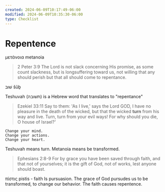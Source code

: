 ```yaml
---
created: 2024-06-09T10:17:49-06:00
modified: 2024-06-09T10:35:30-06:00
type: Checklist
---
```


# Repentence

μετάνοια metanoia

> 2 Peter 3:9
> The Lord is not slack concerning His promise, as some count slackness, but is longsuffering toward us, not willing that any should perish but that all should come to repentance.

שׁוּב 
šûḇ

Teshuvah (תשובה) is a Hebrew word that translates to "repentance"

> Ezekiel 33:11
> Say to them: 'As I live,' says the Lord GOD, 
> I have no pleasure in the death of the wicked, 
> but that the wicked **turn** from his way and live. 
> Turn, turn from your evil ways! For why should you die, O house of Israel?'

```
Change your mind.
Change your actions.
Change your heart.
```

Teshuvah means turn. 
Metanoia means be transformed.

> Ephesians 2:8-9
> For by grace you have been saved through faith, and that not of yourselves; it is the gift of God, not of works, lest anyone should boast.

πίστις pistis - faith
Is pursuasion. The grace of God pursudes us to be transformed, to change our behavior. The faith causes repentence.

